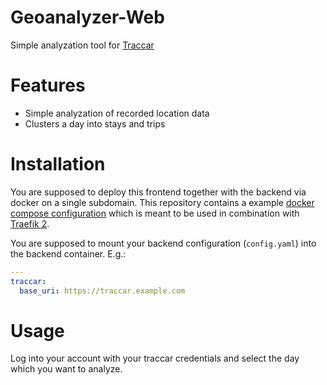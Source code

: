# Geoanalyzer-Web

Simple analyzation tool for [Traccar](https://www.traccar.org/)

# Features

* Simple analyzation of recorded location data
* Clusters a day into stays and trips

# Installation

You are supposed to deploy this frontend together with the backend via docker on a single subdomain.
This repository contains a example [docker compose configuration](docker-compose.yml) which is meant to be used
in combination with [Traefik 2](https://containo.us/traefik/).

You are supposed to mount your backend configuration (`config.yaml`) into the backend container. E.g.:

```yaml
---
traccar:
  base_uri: https://traccar.example.com
```

# Usage

Log into your account with your traccar credentials and select the day which you want to analyze.
